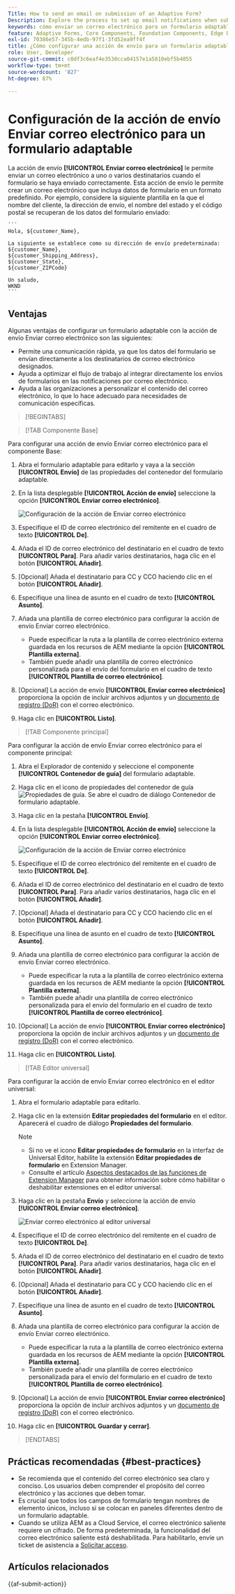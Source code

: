 ```yaml
---
Title: How to send an email on submission of an Adaptive Form?
Description: Explore the process to set up email notifications when submitting an Adaptive Form.
keywords: cómo enviar un correo electrónico para un formulario adaptable, acción de envío de correo electrónico, correo electrónico del formulario adaptable, correo electrónico de envío de formulario, guía para enviar correo electrónico
feature: Adaptive Forms, Core Components, Foundation Components, Edge Delivery Services
exl-id: 70386e57-345b-4edb-97f1-3fd52ea9ff4f
title: ¿Cómo configurar una acción de envío para un formulario adaptable?
role: User, Developer
source-git-commit: c0df3c6eaf4e3530cca04157e1a5810ebf5b4055
workflow-type: tm+mt
source-wordcount: '827'
ht-degree: 87%

---
```


# Configuración de la acción de envío Enviar correo electrónico para un formulario adaptable

La acción de envío **[!UICONTROL Enviar correo electrónico]** le permite enviar un correo electrónico a uno o varios destinatarios cuando el formulario se haya enviado correctamente. Esta acción de envío le permite crear un correo electrónico que incluya datos de formulario en un formato predefinido. Por ejemplo, considere la siguiente plantilla en la que el nombre del cliente, la dirección de envío, el nombre del estado y el código postal se recuperan de los datos del formulario enviado:


    ```
    Hola, ${customer_Name},
    
    La siguiente se establece como su dirección de envío predeterminada:
    ${customer_Name},
    ${customer_Shipping_Address},
    ${customer_State},
    ${customer_ZIPCode}
    
    Un saludo,
    WKND
    ```

## Ventajas

Algunas ventajas de configurar un formulario adaptable con la acción de envío Enviar correo electrónico son las siguientes:

* Permite una comunicación rápida, ya que los datos del formulario se envían directamente a los destinatarios de correo electrónico designados.
* Ayuda a optimizar el flujo de trabajo al integrar directamente los envíos de formularios en las notificaciones por correo electrónico.
* Ayuda a las organizaciones a personalizar el contenido del correo electrónico, lo que lo hace adecuado para necesidades de comunicación específicas.

>[!BEGINTABS]

>[!TAB Componente Base]

Para configurar una acción de envío Enviar correo electrónico para el componente Base:

1. Abra el formulario adaptable para editarlo y vaya a la sección **[!UICONTROL Envío]** de las propiedades del contenedor del formulario adaptable.
1. En la lista desplegable **[!UICONTROL Acción de envío]** seleccione la opción **[!UICONTROL Enviar correo electrónico]**.

   ![Configuración de la acción de Enviar correo electrónico](/help/forms/assets/send-email-fc.png)

1. Especifique el ID de correo electrónico del remitente en el cuadro de texto **[!UICONTROL De]**.
1. Añada el ID de correo electrónico del destinatario en el cuadro de texto **[!UICONTROL Para]**. Para añadir varios destinatarios, haga clic en el botón **[!UICONTROL Añadir]**.
1. [Opcional] Añada el destinatario para CC y CCO haciendo clic en el botón **[!UICONTROL Añadir]**.
1. Especifique una línea de asunto en el cuadro de texto **[!UICONTROL Asunto]**.
1. Añada una plantilla de correo electrónico para configurar la acción de envío Enviar correo electrónico.
   * Puede especificar la ruta a la plantilla de correo electrónico externa guardada en los recursos de AEM mediante la opción **[!UICONTROL Plantilla externa]**.
   * También puede añadir una plantilla de correo electrónico personalizada para el envío del formulario en el cuadro de texto **[!UICONTROL Plantilla de correo electrónico]**.
1.  [Opcional] La acción de envío **[!UICONTROL Enviar correo electrónico]** proporciona la opción de incluir archivos adjuntos y un [documento de registro (DoR)](generate-document-of-record-core-components.md) con el correo electrónico.
1. Haga clic en **[!UICONTROL Listo]**.

>[!TAB Componente principal]

Para configurar la acción de envío Enviar correo electrónico para el componente principal:

1. Abra el Explorador de contenido y seleccione el componente **[!UICONTROL Contenedor de guía]** del formulario adaptable.
1. Haga clic en el icono de propiedades del contenedor de guía ![Propiedades de guía](/help/forms/assets/configure-icon.svg). Se abre el cuadro de diálogo Contenedor de formulario adaptable.
1. Haga clic en la pestaña **[!UICONTROL Envío]**.
1. En la lista desplegable **[!UICONTROL Acción de envío]** seleccione la opción **[!UICONTROL Enviar correo electrónico]**.

   ![Configuración de la acción de Enviar correo electrónico](/help/forms/assets/send-email-action-configuration.gif)
1. Especifique el ID de correo electrónico del remitente en el cuadro de texto **[!UICONTROL De]**.
1. Añada el ID de correo electrónico del destinatario en el cuadro de texto **[!UICONTROL Para]**. Para añadir varios destinatarios, haga clic en el botón **[!UICONTROL Añadir]**.
1. [Opcional] Añada el destinatario para CC y CCO haciendo clic en el botón **[!UICONTROL Añadir]**.
1. Especifique una línea de asunto en el cuadro de texto **[!UICONTROL Asunto]**.
1. Añada una plantilla de correo electrónico para configurar la acción de envío Enviar correo electrónico.
   * Puede especificar la ruta a la plantilla de correo electrónico externa guardada en los recursos de AEM mediante la opción **[!UICONTROL Plantilla externa]**.
   * También puede añadir una plantilla de correo electrónico personalizada para el envío del formulario en el cuadro de texto **[!UICONTROL Plantilla de correo electrónico]**.
1.  [Opcional] La acción de envío **[!UICONTROL Enviar correo electrónico]** proporciona la opción de incluir archivos adjuntos y un [documento de registro (DoR)](generate-document-of-record-core-components.md) con el correo electrónico.
1. Haga clic en **[!UICONTROL Listo]**.

>[!TAB Editor universal]

Para configurar la acción de envío Enviar correo electrónico en el editor universal:

1. Abra el formulario adaptable para editarlo.
1. Haga clic en la extensión **Editar propiedades del formulario** en el editor.
Aparecerá el cuadro de diálogo **Propiedades del formulario**.

   >[!NOTE]
   >
   > * Si no ve el icono **Editar propiedades de formulario** en la interfaz de Universal Editor, habilite la extensión **Editar propiedades de formulario** en Extension Manager.
   > * Consulte el artículo [Aspectos destacados de las funciones de Extension Manager](https://developer.adobe.com/uix/docs/extension-manager/feature-highlights/#enablingdisabling-extensions) para obtener información sobre cómo habilitar o deshabilitar extensiones en el editor universal.


1. Haga clic en la pestaña **Envío** y seleccione la acción de envío **[!UICONTROL Enviar correo electrónico]**.

   ![Enviar correo electrónico al editor universal](/help/forms/assets/send-email-ue.png)

1. Especifique el ID de correo electrónico del remitente en el cuadro de texto **[!UICONTROL De]**.
1. Añada el ID de correo electrónico del destinatario en el cuadro de texto **[!UICONTROL Para]**. Para añadir varios destinatarios, haga clic en el botón **[!UICONTROL Añadir]**.
1. [Opcional] Añada el destinatario para CC y CCO haciendo clic en el botón **[!UICONTROL Añadir]**.
1. Especifique una línea de asunto en el cuadro de texto **[!UICONTROL Asunto]**.
1. Añada una plantilla de correo electrónico para configurar la acción de envío Enviar correo electrónico.
   * Puede especificar la ruta a la plantilla de correo electrónico externa guardada en los recursos de AEM mediante la opción **[!UICONTROL Plantilla externa]**.
   * También puede añadir una plantilla de correo electrónico personalizada para el envío del formulario en el cuadro de texto **[!UICONTROL Plantilla de correo electrónico]**.
1.  [Opcional] La acción de envío **[!UICONTROL Enviar correo electrónico]** proporciona la opción de incluir archivos adjuntos y un [documento de registro (DoR)](generate-document-of-record-core-components.md) con el correo electrónico.
1. Haga clic en **[!UICONTROL Guardar y cerrar]**.

>[!ENDTABS]

## Prácticas recomendadas {#best-practices}

* Se recomienda que el contenido del correo electrónico sea claro y conciso. Los usuarios deben comprender el propósito del correo electrónico y las acciones que deben tomar.
* Es crucial que todos los campos de formulario tengan nombres de elemento únicos, incluso si se colocan en paneles diferentes dentro de un formulario adaptable.
* Cuando se utiliza AEM as a Cloud Service, el correo electrónico saliente requiere un cifrado. De forma predeterminada, la funcionalidad del correo electrónico saliente está deshabilitada. Para habilitarlo, envíe un ticket de asistencia a [Solicitar acceso](https://experienceleague.adobe.com/docs/experience-manager-cloud-service/implementing/developing/development-guidelines.html?lang=es#sending-email).

## Artículos relacionados

{{af-submit-action}}
